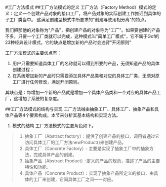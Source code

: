 #工厂方法模式
##工厂方法模式的定义
工厂方法（Factory Method）模式的定义：定义一个创建产品对象的接口工厂，将产品对象的实际创建工作推迟到具体的子工厂类当中。
这满足创建型模式中所要求的"创建与使用相分离"的特点。

我们把那他的对象称为"产品"，把创建产品的对象称为"工厂"。如果要创建的产品不多，只要一个工厂类就可以完成，这种模式叫"简单工厂模式"，它不属于Gof的
23种经典设计模式，它的缺点是增加新的产品时会违背"开闭原则"

工厂方法模式的主要优点有：
1. 用户只需要知道具体工厂的名称就可以得到所要的产品，无须知道产品的具体创建过程；
2. 在系统增加新的产品时只需要添加具体产品类和对应的具体工厂类，无须对原工厂进行任何修改，满足开闭原则。

其缺点是：每增加一个新的产品就是增加一个具体产品类和一个对应的具体产品工厂，这增加了系统的复杂度。

##工厂方法模式的结构与实现
工厂方法械由抽象工厂、具体工厂、抽象产品和具体产品等4个要素构成。本节来分析其基本结构和实现方法。

1. 模式的结构
工厂方法模式的主要角色如下。
>1. 抽象工厂（Abstract factory）：提供了创建产品的接口，调用者通过它访问具体工厂的工厂方法newProduct()来创建产品。
>2. 具体工厂（Concrete Factory）: 主要是实现了抽象工厂中的抽象方法，完成具体产品的创建。
>3. 抽象产品（Abstract Product）:定义的产品的规范，描述了产品的主要特性和功能。
>4. 具体产品（Concrete Product）：实现了抽象产品所定义的接口，由具体的工厂来创建，它同具体工厂之间一一对应。


